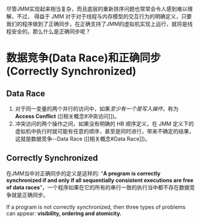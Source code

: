 尽管JMM实现起来相当复杂，而且底层的重新排序问题也常常会令人感到难以理解，不过， 得益于 JMM 对于对于线程与内存模型的交互行为的明确定义，只要我们的程序做到了正确同步，在正确支持了JMM的虚拟机实现上运行，就将是线程安全的。那么什么是正确同步呢？

# 数据竞争(Data Race)和正确同步(Correctly Synchronized)
## Data Race
1. 对于同一变量的两个并行的访问中，如果*至少有一个是写入操作*，称为 **Access Conflict** ([[相关概念#冲突访问]])。
2. 冲突访问的两个操作之间，如果没有明确的 HB 顺序定义，在 JMM 定义下的虚拟机中执行时就可能有任意的顺序，甚至是同时进行，带来不确定的结果，这就是数据竞争--Data Race ([[相关概念#Data Race]])。

## Correctly Synchronized
在JMM当中对正确同步的定义是这样的: 
“**A program is correctly synchronized if and only if all sequentially consistent executions are free of data races**”，一个程序如果在它的所有的串行一致的执行当中都不存在数据竞争就是正确同步。

If a program is not correctly synchronized, then three types of problems can appear: **visibility, ordering and atomicity.**